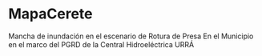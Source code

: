 # MapaCerete
 Mancha de inundación en el escenario de Rotura de Presa En el Municipio en el marco del PGRD de la Central Hidroeléctrica URRÁ
